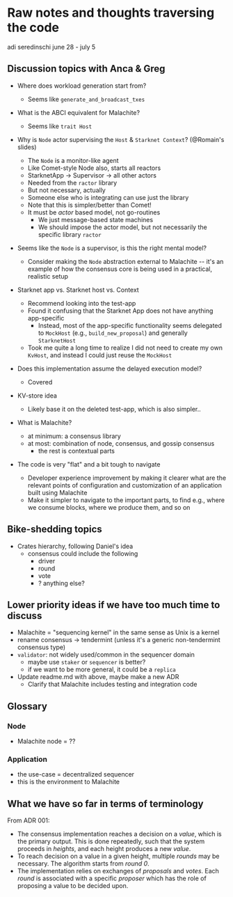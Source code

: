 # Raw notes and thoughts traversing the code

adi seredinschi
june 28 - july 5

## Discussion topics with Anca & Greg

* Where does workload generation start from?
    * Seems like `generate_and_broadcast_txes`

* What is the ABCI equivalent for Malachite?
    * Seems like `trait Host`

* Why is `Node` actor supervising the `Host` & `Starknet Context`?  (@Romain's slides)
    * The `Node` is a monitor-like agent
    * Like Comet-style Node also, starts all reactors
    * StarknetApp -> Supervisor -> all other actors
    * Needed from the `ractor` library
    * But not necessary, actually
    * Someone else who is integrating can use just the library
    * Note that this is simpler/better than Comet!
    * It must be _actor_ based model, not go-routines
        * We just message-based state machines
        * We should impose the actor model, but not necessarily the specific library `ractor`

* Seems like the `Node` is a supervisor, is this the right mental model?
    * Consider making the `Node` abstraction external to Malachite -- it's an example of how the consensus core is being used in a practical, realistic setup

* Starknet app vs. Starknet host vs. Context
    * Recommend looking into the test-app
    * Found it confusing that the Starknet App does not have anything app-specific
        * Instead, most of the app-specific functionality seems delegated to `MockHost` (e.g., `build_new_proposal`) and generally `StarknetHost`
    * Took me quite a long time to realize I did not need to create my own `KvHost`, and instead I could just reuse the `MockHost`

* Does this implementation assume the delayed execution model?
    * Covered

* KV-store idea
    * Likely base it on the deleted test-app, which is also simpler..

* What is Malachite?
    * at minimum: a consensus library
    * at most: combination of node, consensus, and gossip consensus
        * the rest is contextual parts

* The code is very "flat" and a bit tough to navigate
    * Developer experience improvement by making it clearer what are the relevant points of configuration and customization of an application built using Malachite
    * Make it simpler to navigate to the important parts, to find e.g., where we consume blocks, where we produce them, and so on

## Bike-shedding topics

* Crates hierarchy, following Daniel's idea
    * consensus could include the following
        * driver
        * round
        * vote
        * ? anything else?

## Lower priority ideas if we have too much time to discuss

* Malachite = "sequencing kernel" in the same sense as Unix is a kernel
* rename consensus -> tendermint (unless it's a generic non-tendermint consensus type)
* `validator`: not widely used/common in the sequencer domain
    * maybe use `staker` or `sequencer` is better?
    * if we want to be more general, it could be a `replica`
* Update readme.md with above, maybe make a new ADR
    * Clarify that Malachite includes testing and integration code

## Glossary

### Node

- Malachite node = ??

### Application

- the use-case = decentralized sequencer
- this is the environment to Malachite

## What we have so far in terms of terminology

From ADR 001:

- The consensus implementation reaches a decision on a _value_, which is the primary output. This is done repeatedly, such that the system proceeds in _heights_, and each height produces a new _value_.
- To reach decision on a value in a given height, multiple _rounds_ may be necessary. The algorithm starts from _round 0_.
- The implementation relies on exchanges of _proposals_ and _votes_. Each _round_ is associated with a specific _proposer_ which has the role of proposing a value to be decided upon.
